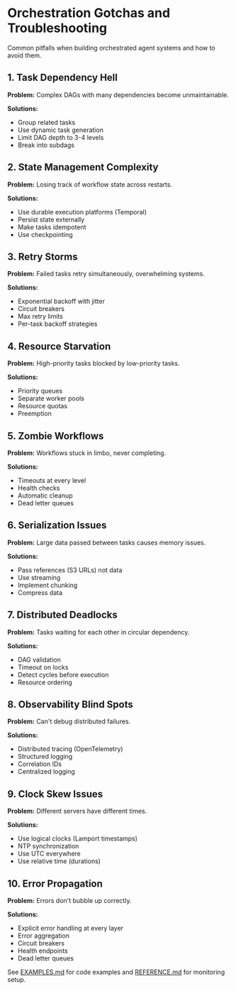 # Orchestration Gotchas and Troubleshooting

Common pitfalls when building orchestrated agent systems and how to avoid them.

## 1. Task Dependency Hell

**Problem:** Complex DAGs with many dependencies become unmaintainable.

**Solutions:**
- Group related tasks
- Use dynamic task generation
- Limit DAG depth to 3-4 levels
- Break into subdags

## 2. State Management Complexity

**Problem:** Losing track of workflow state across restarts.

**Solutions:**
- Use durable execution platforms (Temporal)
- Persist state externally
- Make tasks idempotent
- Use checkpointing

## 3. Retry Storms

**Problem:** Failed tasks retry simultaneously, overwhelming systems.

**Solutions:**
- Exponential backoff with jitter
- Circuit breakers
- Max retry limits
- Per-task backoff strategies

## 4. Resource Starvation

**Problem:** High-priority tasks blocked by low-priority tasks.

**Solutions:**
- Priority queues
- Separate worker pools
- Resource quotas
- Preemption

## 5. Zombie Workflows

**Problem:** Workflows stuck in limbo, never completing.

**Solutions:**
- Timeouts at every level
- Health checks
- Automatic cleanup
- Dead letter queues

## 6. Serialization Issues

**Problem:** Large data passed between tasks causes memory issues.

**Solutions:**
- Pass references (S3 URLs) not data
- Use streaming
- Implement chunking
- Compress data

## 7. Distributed Deadlocks

**Problem:** Tasks waiting for each other in circular dependency.

**Solutions:**
- DAG validation
- Timeout on locks
- Detect cycles before execution
- Resource ordering

## 8. Observability Blind Spots

**Problem:** Can't debug distributed failures.

**Solutions:**
- Distributed tracing (OpenTelemetry)
- Structured logging
- Correlation IDs
- Centralized logging

## 9. Clock Skew Issues

**Problem:** Different servers have different times.

**Solutions:**
- Use logical clocks (Lamport timestamps)
- NTP synchronization
- Use UTC everywhere
- Use relative time (durations)

## 10. Error Propagation

**Problem:** Errors don't bubble up correctly.

**Solutions:**
- Explicit error handling at every layer
- Error aggregation
- Circuit breakers
- Health endpoints
- Dead letter queues

See [EXAMPLES.md](./EXAMPLES.md) for code examples and [REFERENCE.md](./REFERENCE.md) for monitoring setup.
